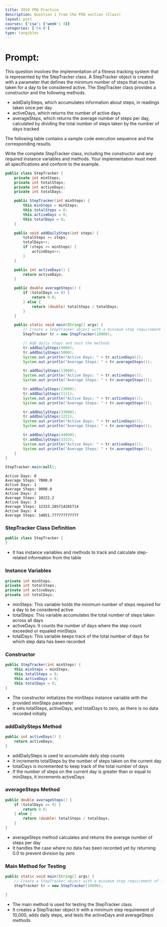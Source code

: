 ```yaml
---
title: 2019 FRQ Practice
description: Question 2 from the FRQ section (Class)
layout: post
courses: {'csa': {'week': 4}}
categories: ['C4.0']
type: tangibles
---
```


# Prompt: 

This question involves the implementation of a fitness tracking system that is represented by the StepTracker class. A StepTracker object is created with a parameter that defines the minimum
number of steps that must be taken for a day to be considered active.
 The StepTracker class provides a constructor and the following methods.

- addDailySteps, which accumulates information about steps, in readings taken once per day
- activeDays, which returns the number of active days
- averageSteps, which returns the average number of steps per day, calculated by dividing the
total number of steps taken by the number of days tracked

The following table contains a sample code execution sequence and the corresponding results. 



Write the complete StepTracker class, including the constructor and any required instance variables and methods. Your implementation must meet all specifications and conform to the example.


```java
public class StepTracker {
    private int minSteps;
    private int totalSteps;
    private int activeDays;
    private int totalDays;

    public StepTracker(int minSteps) {
        this.minSteps = minSteps;
        this.totalSteps = 0;
        this.activeDays = 0;
        this.totalDays = 0;
    }

    public void addDailySteps(int steps) {
        totalSteps += steps;
        totalDays++;
        if (steps >= minSteps) {
            activeDays++;
        }
    }

    public int activeDays() {
        return activeDays;
    }

    public double averageSteps() {
        if (totalDays == 0) {
            return 0.0;
        } else {
            return (double) totalSteps / totalDays;
        }
    }

    public static void main(String[] args) {
        // Create a StepTracker object with a minimum step requirement of 10,000
        StepTracker tr = new StepTracker(10000);

        // Add daily steps and test the methods
        tr.addDailySteps(9000);
        tr.addDailySteps(5000);
        System.out.println("Active Days: " + tr.activeDays());
        System.out.println("Average Steps: " + tr.averageSteps());

        tr.addDailySteps(13000);
        System.out.println("Active Days: " + tr.activeDays());
        System.out.println("Average Steps: " + tr.averageSteps());

        tr.addDailySteps(23000);
        tr.addDailySteps(1111);
        System.out.println("Active Days: " + tr.activeDays());
        System.out.println("Average Steps: " + tr.averageSteps());

        tr.addDailySteps(33000);
        tr.addDailySteps(2222);
        System.out.println("Active Days: " + tr.activeDays());
        System.out.println("Average Steps: " + tr.averageSteps());

        tr.addDailySteps(44000);
        tr.addDailySteps(3333);
        System.out.println("Active Days: " + tr.activeDays());
        System.out.println("Average Steps: " + tr.averageSteps());
    }
}

StepTracker.main(null);
```

    Active Days: 0
    Average Steps: 7000.0
    Active Days: 1
    Average Steps: 9000.0
    Active Days: 2
    Average Steps: 10222.2
    Active Days: 3
    Average Steps: 12333.285714285714
    Active Days: 4
    Average Steps: 14851.777777777777


### StepTracker Class Definition


```java
public class StepTracker {
}
```

- It has instance variables and methods to track and calculate step-related information from the table

### Instance Variables


```java
private int minSteps;
private int totalSteps;
private int activeDays;
private int totalDays;
```

- minSteps: This variable holds the minimum number of steps required for a day to be considered active
- totalSteps: This variable accumulates the total number of steps taken across all days
- activeDays: It counts the number of days where the step count exceeded or equaled minSteps
- totalDays: This variable keeps track of the total number of days for which step data has been recorded

### Constructor


```java
public StepTracker(int minSteps) {
    this.minSteps = minSteps;
    this.totalSteps = 0;
    this.activeDays = 0;
    this.totalDays = 0;
}
```

- The constructor initializes the minSteps instance variable with the provided minSteps parameter
- It sets totalSteps, activeDays, and totalDays to zero, as there is no data recorded initially

### addDailySteps Method


```java
public int activeDays() {
    return activeDays;
}
```

- addDailySteps is used to accumulate daily step counts
- It increments totalSteps by the number of steps taken on the current day
- totalDays is incremented to keep track of the total number of days
- If the number of steps on the current day is greater than or equal to minSteps, it increments activeDays

### averageSteps Method


```java
public double averageSteps() {
    if (totalDays == 0) {
        return 0.0;
    } else {
        return (double) totalSteps / totalDays;
    }
}
```

- averageSteps method calculates and returns the average number of steps per day
- It handles the case where no data has been recorded yet by returning 0.0 to prevent division by zero

### Main Method for Testing


```java
public static void main(String[] args) {
    // Create a StepTracker object with a minimum step requirement of 10,000
    StepTracker tr = new StepTracker(10000);

}
```

- The main method is used for testing the StepTracker class
- It creates a StepTracker object tr with a minimum step requirement of 10,000, adds daily steps, and tests the activeDays and averageSteps methods
